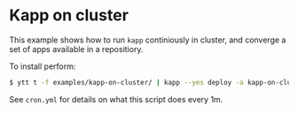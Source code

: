 # Kapp on cluster

This example shows how to run `kapp` continiously in cluster, and converge a set of apps available in a repositiory.

To install perform:

```bash
$ ytt t -f examples/kapp-on-cluster/ | kapp --yes deploy -a kapp-on-cluster -f - --diff-changes
```

See `cron.yml` for details on what this script does every 1m.
